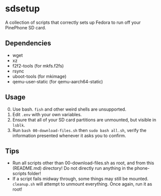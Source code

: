 # sdsetup

A collection of scripts that correctly sets up Fedora to run off your PinePhone SD card.

## Dependencies

- wget
- xz
- f2f2-tools (for mkfs.f2fs)
- rsync
- uboot-tools (for mkimage)
- qemu-user-static (for qemu-aarch64-static)

## Usage

0. Use bash. `fish` and other weird shells are unsupported.
1. Edit `.env` with your own variables.
2. Ensure that all of your SD card partitions are unmounted, but visible in `lsblk`.
3. Run `bash 00-download-files.sh` then `sudo bash all.sh`, verify the information presented whenever it asks you to confirm.

## Tips

- Run all scripts other than 00-download-files.sh as root, and from this (README.md) directory! Do not directly run anything in the phone-scripts folder!
- If a script fails midway through, some things may still be mounted. `cleanup.sh` will attempt to unmount everything. Once again, run it as root!
